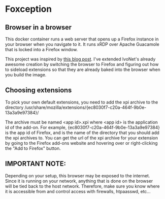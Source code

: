 # Foxception

## Browser in a browser

This docker container runs a web server that opens up a Firefox instance in your browser when you navigate to it. It runs xRDP over Apache Guacamole that is locked into a Firefox window.

This project was inspired by [this blog post](http://ivo2u.nl/Yo). I've extended IvoNet's already awesome creation by switching the browser to Firefox and figuring out how to sideload extensions so that they are already baked into the browser when you build the image.

## Choosing extensions

To pick your own default extensions, you need to add the xpi archive to the directory /usr/share/mozilla/extensions/{ec8030f7-c20a-464f-9b0e-13a3a9e97384}/

The archive must be named &lt;app id>.xpi where &lt;app id> is the application id of the add-on. For example, {ec8030f7-c20a-464f-9b0e-13a3a9e97384} is the app id of Firefox, and is the name of the directory that you should add the xpi archives to. You can get the url of the xpi archive for your extension by going to the Firefox add-ons website and hovering over or right-clicking the "Add to Firefox" button.

## IMPORTANT NOTE:

Depending on your setup, this browser may be exposed to the internet. Since it is running on your network, anything that is done on the browser will be tied back to the host network. Therefore, make sure you know where it is accessible from and control access with firewalls, htpaasswd, etc...
